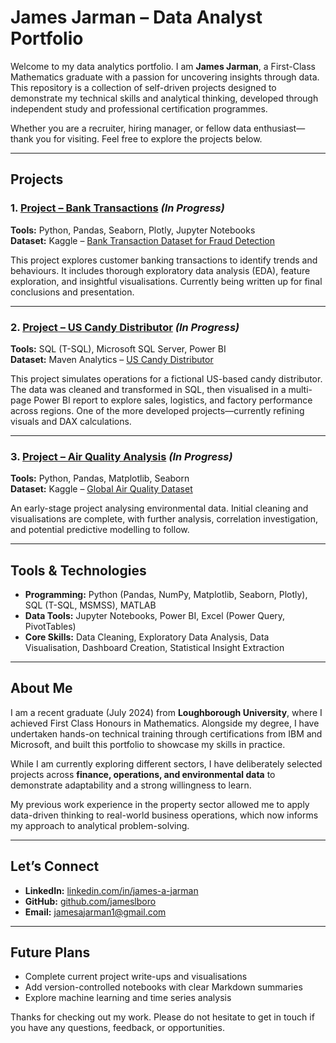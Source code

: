 # James Jarman – Data Analyst Portfolio

Welcome to my data analytics portfolio. I am **James Jarman**, a First-Class Mathematics graduate with a passion for uncovering insights through data. This repository is a collection of self-driven projects designed to demonstrate my technical skills and analytical thinking, developed through independent study and professional certification programmes.

Whether you are a recruiter, hiring manager, or fellow data enthusiast—thank you for visiting. Feel free to explore the projects below.

---

## Projects

### 1. [Project – Bank Transactions](https://github.com/jameslboro/james-jarman-portfolio/tree/main/project-Bank-Transactions) *(In Progress)*  
**Tools:** Python, Pandas, Seaborn, Plotly, Jupyter Notebooks  
**Dataset:** Kaggle – [Bank Transaction Dataset for Fraud Detection](https://www.kaggle.com/datasets/valakhorasani/bank-transaction-dataset-for-fraud-detection)

This project explores customer banking transactions to identify trends and behaviours. It includes thorough exploratory data analysis (EDA), feature exploration, and insightful visualisations. Currently being written up for final conclusions and presentation.

---

### 2. [Project – US Candy Distributor](https://github.com/jameslboro/james-jarman-portfolio/tree/main/project-US-Candy-Distributor) *(In Progress)*  
**Tools:** SQL (T-SQL), Microsoft SQL Server, Power BI  
**Dataset:** Maven Analytics – [US Candy Distributor](https://mavenanalytics.io/data-playground?order=date_added%2Cdesc&search=US%20Candy%20Distributor)

This project simulates operations for a fictional US-based candy distributor. The data was cleaned and transformed in SQL, then visualised in a multi-page Power BI report to explore sales, logistics, and factory performance across regions. One of the more developed projects—currently refining visuals and DAX calculations.

---

### 3. [Project – Air Quality Analysis](https://github.com/jameslboro/james-jarman-portfolio/tree/main/project-Air-Quality) *(In Progress)*  
**Tools:** Python, Pandas, Matplotlib, Seaborn  
**Dataset:** Kaggle – [Global Air Quality Dataset](https://www.kaggle.com/datasets/waqi786/global-air-quality-dataset/)

An early-stage project analysing environmental data. Initial cleaning and visualisations are complete, with further analysis, correlation investigation, and potential predictive modelling to follow.

---

## Tools & Technologies

- **Programming:** Python (Pandas, NumPy, Matplotlib, Seaborn, Plotly), SQL (T-SQL, MSMSS), MATLAB  
- **Data Tools:** Jupyter Notebooks, Power BI, Excel (Power Query, PivotTables)  
- **Core Skills:** Data Cleaning, Exploratory Data Analysis, Data Visualisation, Dashboard Creation, Statistical Insight Extraction

---

## About Me

I am a recent graduate (July 2024) from **Loughborough University**, where I achieved First Class Honours in Mathematics. Alongside my degree, I have undertaken hands-on technical training through certifications from IBM and Microsoft, and built this portfolio to showcase my skills in practice.

While I am currently exploring different sectors, I have deliberately selected projects across **finance, operations, and environmental data** to demonstrate adaptability and a strong willingness to learn.

My previous work experience in the property sector allowed me to apply data-driven thinking to real-world business operations, which now informs my approach to analytical problem-solving.

---

## Let’s Connect

- **LinkedIn:** [linkedin.com/in/james-a-jarman](https://www.linkedin.com/in/james-a-jarman/)  
- **GitHub:** [github.com/jameslboro](https://github.com/jameslboro)  
- **Email:** jamesajarman1@gmail.com

---

## Future Plans

- Complete current project write-ups and visualisations  
- Add version-controlled notebooks with clear Markdown summaries  
- Explore machine learning and time series analysis  

Thanks for checking out my work. Please do not hesitate to get in touch if you have any questions, feedback, or opportunities.